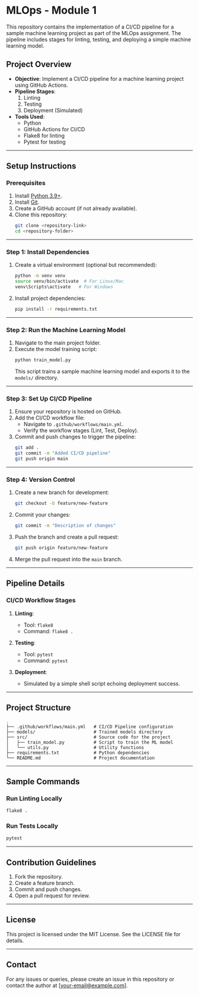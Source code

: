 # MLOps - Module 1

This repository contains the implementation of a CI/CD pipeline for a sample machine learning project as part of the MLOps assignment. The pipeline includes stages for linting, testing, and deploying a simple machine learning model.

## **Project Overview**
- **Objective**: Implement a CI/CD pipeline for a machine learning project using GitHub Actions.
- **Pipeline Stages**:
  1. Linting
  2. Testing
  3. Deployment (Simulated)
- **Tools Used**:
  - Python
  - GitHub Actions for CI/CD
  - Flake8 for linting
  - Pytest for testing

---

## **Setup Instructions**

### Prerequisites
1. Install [Python 3.9+](https://www.python.org/downloads/).
2. Install [Git](https://git-scm.com/).
3. Create a GitHub account (if not already available).
4. Clone this repository:
   ```bash
   git clone <repository-link>
   cd <repository-folder>
   ```

---

### Step 1: Install Dependencies

1. Create a virtual environment (optional but recommended):
   ```bash
   python -m venv venv
   source venv/bin/activate  # For Linux/Mac
   venv\Scripts\activate   # For Windows
   ```

2. Install project dependencies:
   ```bash
   pip install -r requirements.txt
   ```

---

### Step 2: Run the Machine Learning Model

1. Navigate to the main project folder.
2. Execute the model training script:
   ```bash
   python train_model.py
   ```
   This script trains a sample machine learning model and exports it to the `models/` directory.

---

### Step 3: Set Up CI/CD Pipeline

1. Ensure your repository is hosted on GitHub.
2. Add the CI/CD workflow file:
   - Navigate to `.github/workflows/main.yml`.
   - Verify the workflow stages (Lint, Test, Deploy).
3. Commit and push changes to trigger the pipeline:
   ```bash
   git add .
   git commit -m "Added CI/CD pipeline"
   git push origin main
   ```

---

### Step 4: Version Control

1. Create a new branch for development:
   ```bash
   git checkout -b feature/new-feature
   ```

2. Commit your changes:
   ```bash
   git commit -m "Description of changes"
   ```

3. Push the branch and create a pull request:
   ```bash
   git push origin feature/new-feature
   ```

4. Merge the pull request into the `main` branch.

---

## **Pipeline Details**

### CI/CD Workflow Stages
1. **Linting**:
   - Tool: `flake8`
   - Command: `flake8 .`

2. **Testing**:
   - Tool: `pytest`
   - Command: `pytest`

3. **Deployment**:
   - Simulated by a simple shell script echoing deployment success.

---

## **Project Structure**
```
.
├── .github/workflows/main.yml   # CI/CD Pipeline configuration
├── models/                      # Trained models directory
├── src/                         # Source code for the project
│   ├── train_model.py           # Script to train the ML model
│   └── utils.py                 # Utility functions
├── requirements.txt             # Python dependencies
└── README.md                    # Project documentation
```

---

## **Sample Commands**

### Run Linting Locally
```bash
flake8 .
```

### Run Tests Locally
```bash
pytest
```

---

## **Contribution Guidelines**
1. Fork the repository.
2. Create a feature branch.
3. Commit and push changes.
4. Open a pull request for review.

---

## **License**
This project is licensed under the MIT License. See the LICENSE file for details.

---

## **Contact**
For any issues or queries, please create an issue in this repository or contact the author at [your-email@example.com].
